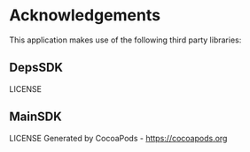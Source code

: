 # Acknowledgements
This application makes use of the following third party libraries:

## DepsSDK

LICENSE

## MainSDK

LICENSE
Generated by CocoaPods - https://cocoapods.org
